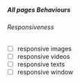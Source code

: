 ##### All pages Behaviours

###### Responsiveness
- [ ] responsive images
- [ ] responsive videos
- [ ] responsive texts
- [ ] responsive window
